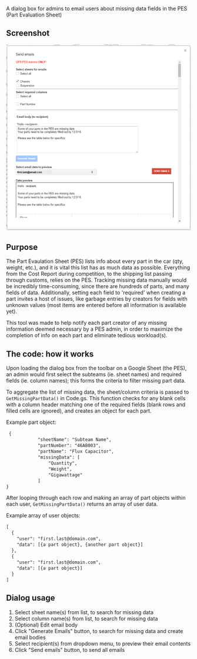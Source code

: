 A dialog box for admins to email users about missing data fields in the PES (Part Evaluation Sheet)

## Screenshot
![PES Admin Functions screenshot][screenshot]

## Purpose
The Part Evaulation Sheet (PES) lists info about every part in the car (qty, weight, etc.), and it is vital this list has as much data as possible. Everything from the Cost Report during competition, to the shipping list passing through customs, relies on the PES. Tracking missing data manually would be incredibly time-consuming, since there are hundreds of parts, and many fields of data. Additionally, setting each field to 'required' when creating a part invites a host of issues, like garbage entries by creators for fields with unknown values (most items are entered before all information is available yet).

This tool was made to help notify each part creator of any missing information deemed necessary by a PES admin, in order to maximize the completion of info on each part and eliminate tedious workload(s).

## The code: how it works
Upon loading the dialog box from the toolbar on a Google Sheet (the PES), an admin would first select the subteams (ie. sheet names) and required fields (ie. column names); this forms the criteria to filter missing part data. 

To aggregate the list of missing data, the sheet/column criteria is passed to `GetMissingPartData()` in Code.gs. This function checks for any blank cells with a column header matching one of the required fields (blank rows and filled cells are ignored), and creates an object for each part.  

Example part object:
```
 {
            "sheetName": "Subteam Name",
            "partNumber": "46AB003",
            "partName": "Flux Capacitor",
            "missingData": [
                "Quantity",
                "Weight",
                "Gigawattage"
            ]
}
```

After looping through each row and making an array of part objects within each user, `GetMissingPartData()` returns an array of user data.  

Example array of user objects:
```
[
  {
    "user": "first.last@domain.com",
    "data": [{a part object}, {another part object}]
  },
  {
    "user": "first.last@domain.com",
    "data": [{a part object}]
  }
]
```

## Dialog usage
  1. Select sheet name(s) from list, to search for missing data
  2. Select column name(s) from list, to search for missing data
  3. (Optional) Edit email body
  4. Click "Generate Emails" button, to search for missing data and create email bodies
  5. Select recipient(s) from dropdown menu, to preview their email contents
  6. Click "Send emails" button, to send all emails

[screenshot]: screenshot.PNG
